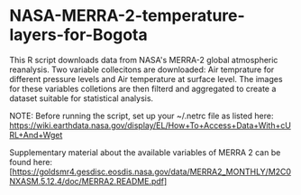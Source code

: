 # NASA-MERRA-2-temperature-layers-for-Bogota

This R script downloads data from NASA's MERRA-2 global atmospheric reanalysis. 
Two variable collecitons are downloaded: Air temprature for different pressure levels and Air temperature at surface level.
The images for these variables colletions are then filterd and aggregated to create a dataset suitable for statistical analysis.

NOTE: Before running the script, set up your ~/.netrc file as listed here: https://wiki.earthdata.nasa.gov/display/EL/How+To+Access+Data+With+cURL+And+Wget

Supplementary material about the available variables of MERRA 2 can be found here: [https://goldsmr4.gesdisc.eosdis.nasa.gov/data/MERRA2_MONTHLY/M2C0NXASM.5.12.4/doc/MERRA2.README.pdf]

